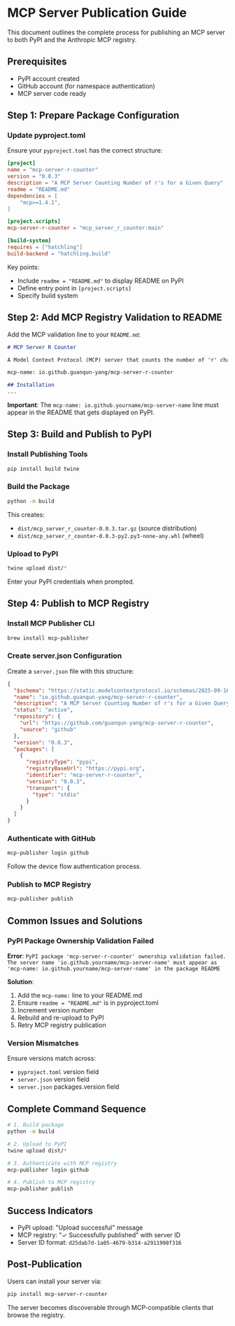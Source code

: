 # MCP Server Publication Guide

This document outlines the complete process for publishing an MCP server to both PyPI and the Anthropic MCP registry.

## Prerequisites

- PyPI account created
- GitHub account (for namespace authentication)
- MCP server code ready

## Step 1: Prepare Package Configuration

### Update pyproject.toml
Ensure your `pyproject.toml` has the correct structure:

```toml
[project]
name = "mcp-server-r-counter"
version = "0.0.3"
description = "A MCP Server Counting Number of r's for a Given Query"
readme = "README.md"
dependencies = [
    "mcp>=1.4.1",
]

[project.scripts]
mcp-server-r-counter = "mcp_server_r_counter:main"

[build-system]
requires = ["hatchling"]
build-backend = "hatchling.build"
```

Key points:
- Include `readme = "README.md"` to display README on PyPI
- Define entry point in `[project.scripts]`
- Specify build system

## Step 2: Add MCP Registry Validation to README

Add the MCP validation line to your `README.md`:

```markdown
# MCP Server R Counter

A Model Context Protocol (MCP) server that counts the number of 'r' characters in a given query.

mcp-name: io.github.guanqun-yang/mcp-server-r-counter

## Installation
...
```

**Important**: The `mcp-name: io.github.yourname/mcp-server-name` line must appear in the README that gets displayed on PyPI.

## Step 3: Build and Publish to PyPI

### Install Publishing Tools
```bash
pip install build twine
```

### Build the Package
```bash
python -m build
```

This creates:
- `dist/mcp_server_r_counter-0.0.3.tar.gz` (source distribution)
- `dist/mcp_server_r_counter-0.0.3-py2.py3-none-any.whl` (wheel)

### Upload to PyPI
```bash
twine upload dist/*
```

Enter your PyPI credentials when prompted.

## Step 4: Publish to MCP Registry

### Install MCP Publisher CLI
```bash
brew install mcp-publisher
```

### Create server.json Configuration
Create a `server.json` file with this structure:

```json
{
  "$schema": "https://static.modelcontextprotocol.io/schemas/2025-09-16/server.schema.json",
  "name": "io.github.guanqun-yang/mcp-server-r-counter",
  "description": "A MCP Server Counting Number of r's for a Given Query",
  "status": "active",
  "repository": {
    "url": "https://github.com/guanqun-yang/mcp-server-r-counter",
    "source": "github"
  },
  "version": "0.0.3",
  "packages": [
    {
      "registryType": "pypi",
      "registryBaseUrl": "https://pypi.org",
      "identifier": "mcp-server-r-counter",
      "version": "0.0.3",
      "transport": {
        "type": "stdio"
      }
    }
  ]
}
```

### Authenticate with GitHub
```bash
mcp-publisher login github
```

Follow the device flow authentication process.

### Publish to MCP Registry
```bash
mcp-publisher publish
```

## Common Issues and Solutions

### PyPI Package Ownership Validation Failed
**Error**: `PyPI package 'mcp-server-r-counter' ownership validation failed. The server name 'io.github.yourname/mcp-server-name' must appear as 'mcp-name: io.github.yourname/mcp-server-name' in the package README`

**Solution**:
1. Add the `mcp-name:` line to your README.md
2. Ensure `readme = "README.md"` is in pyproject.toml
3. Increment version number
4. Rebuild and re-upload to PyPI
5. Retry MCP registry publication

### Version Mismatches
Ensure versions match across:
- `pyproject.toml` version field
- `server.json` version field
- `server.json` packages.version field

## Complete Command Sequence

```bash
# 1. Build package
python -m build

# 2. Upload to PyPI
twine upload dist/*

# 3. Authenticate with MCP registry
mcp-publisher login github

# 4. Publish to MCP registry
mcp-publisher publish
```

## Success Indicators

- PyPI upload: "Upload successful" message
- MCP registry: "✓ Successfully published" with server ID
- Server ID format: `d25dab7d-1a05-4679-b314-a2911998f316`

## Post-Publication

Users can install your server via:
```bash
pip install mcp-server-r-counter
```

The server becomes discoverable through MCP-compatible clients that browse the registry.